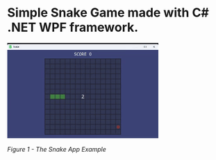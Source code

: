 # Simple Snake Game made with C# .NET WPF framework. 

![GIF Snake App working.](Images/gif1.gif)

*Figure 1 - The Snake App Example*
